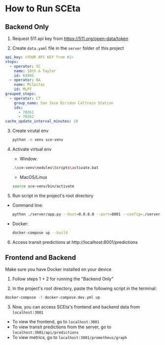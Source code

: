 # How to Run SCEta

## Backend Only
1. Request 511 api key from https://511.org/open-data/token

2. Create `data.yaml` file in the `server` folder of this project

  ```yml
  api_key: <YOUR API KEY from #1>
  stops:
    - operator: SC
      name: 10th & Taylor
      id: 64995
    - operator: BA
      name: Milpitas
      id: MLPT
  grouped_stops:
    - operator: CT
      group_name: San Jose Diridon Caltrain Station
      ids:
        - 70261
        - 70262
  cache_update_interval_minutes: 10
  ```

3. Create virutal env

   ```sh
   python -m venv sce-venv
   ```

4. Activate virtual env

   - Window:

   ```sh
   .\sce-venv\modules\Scripts\activate.bat
   ```

   - MacOS/Linux

   ```sh
   source sce-venv/bin/activate
   ```

5. Run script in the project's root directory

- Command line:

  ```sh
  python ./server/app.py --host=0.0.0.0 --port=8001 --config=./server/data.yaml
  ```

- Docker:

  ```sh
  docker-compose up --build
  ```

6. Access transit predictions at http://localhost:8001/predictions

## Frontend and Backend

Make sure you have Docker installed on your device
1. Follow steps 1 + 2 for running the "Backend Only"

2. In the project's root directory, paste the following script in the terminal:
  ```sh
  docker-compose -f docker-compose.dev.yml up
  ```

3. Now, you can access SCEta's frontend and backend data from `localhost:3001`
- To view the frontend, go to `localhost:3001`
- To view transit predictions from the server, go to `localhost:3001/api/predictions`
- To view metrics, go to `localhost:3001/prometheus/graph`
